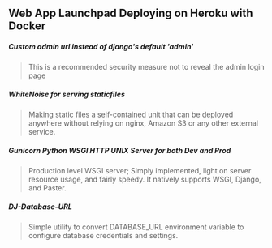 Web App Launchpad Deploying on Heroku with Docker 
-

##### Custom admin url instead of django's default 'admin'
>This is a recommended security measure not to reveal the admin login page


##### WhiteNoise for serving staticfiles 
>Making static files a self-contained unit that can be deployed anywhere 
without relying on nginx, Amazon S3 or any other external service.

##### Gunicorn Python WSGI HTTP UNIX Server for both Dev and Prod
>Production level WSGI server; Simply implemented, light on server resource usage, and fairly speedy. It natively supports WSGI, Django, and Paster.

##### DJ-Database-URL
>Simple utility to convert DATABASE_URL environment variable to configure database credentials and settings.
>
